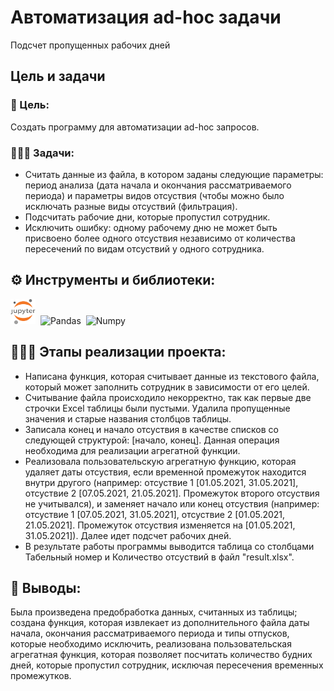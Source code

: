 # Автоматизация ad-hoc задачи 
Подсчет пропущенных рабочих дней
## Цель и задачи
### 🎯 Цель:
Создать программу для автоматизации ad-hoc запросов.
### 👩🏻‍💻 Задачи:  
- Считать данные из файла, в котором заданы следующие параметры: период анализа (дата начала и окончания рассматриваемого периода) и параметры видов отсуствия (чтобы можно было исключать разные виды отсуствий (фильтрация).
- Подсчитать рабочие дни, которые пропустил сотрудник.
- Исключить ошибку: одному рабочему дню не может быть присвоено более одного отсуствия независимо от количества пересечений по видам отсуствий у одного сотрудника.

## ⚙️ Инструменты и библиотеки:

<div>
  <img src="https://github.com/devicons/devicon/blob/master/icons/jupyter/jupyter-original-wordmark.svg" title="Jupyter" alt="Jupyter" width="40" height="40"/>&nbsp;
  <img src="https://pandas.pydata.org/static/img/pandas_white.svg" title="Pandas" alt="Pandas" height="40"/>&nbsp;
  <img src="https://camo.githubusercontent.com/6631ab3e404c95feff2366126736bf6b3759e4be11357ea07405a3527b9a3138/68747470733a2f2f696d672e736869656c64732e696f2f62616467652f6e756d70792d2532333031333234332e7376673f7374796c653d666f722d7468652d6261646765266c6f676f3d6e756d7079266c6f676f436f6c6f723d7768697465" title="Numpy" alt="Numpy" height="30"/>&nbsp;
  </div>

## 👩🏻‍💻 Этапы реализации проекта:  
- Написана функция, которая считывает данные из текстового файла, который может заполнить сотрудник в зависимости от его целей.
- Считывание файла происходило некорректно, так как первые две строчки Excel таблицы были пустыми. Удалила пропущенные значения и старые названия столбцов таблицы.
- Записала конец и начало отсуствия в качестве списков со следующей структурой: [начало, конец]. Данная операция необходима для реализации агрегатной функции.
- Реализовала пользовательскую агрегатную функцию, которая удаляет даты отсуствия, если временной промежуток находится внутри другого (например: отсуствие 1 [01.05.2021, 31.05.2021], отсуствие 2 [07.05.2021, 21.05.2021]. Промежуток второго отсуствия не учитывался), и заменяет начало или конец отсуствия (например: отсуствие 1 [07.05.2021, 31.05.2021], отсуствие 2 [01.05.2021, 21.05.2021]. Промежуток отсуствия изменяется на [01.05.2021, 31.05.2021]). Далее идет подсчет рабочих дней.
- В результате работы программы выводится таблица со столбцами Табельный номер и Количество отсуствий в файл "result.xlsx".
## 🔎 Выводы:
Была произведена предобработка данных, считанных из таблицы; создана функция, которая извлекает из дополнительного файла даты начала, окончания рассматриваемого периода и типы отпусков, которые необходимо исключить, реализована пользовательская агрегатная функция, которая позволяет посчитать количество будних дней, которые пропустил сотрудник, исключая пересечения временных промежутков.
